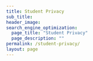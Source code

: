 ```yaml
---
title: Student Privacy
sub_title:
header_image: 
search_engine_optimization:
  page_title: "Student Privacy"
  page_description: ""
permalink: /student-privacy/
layout: page
---
```


